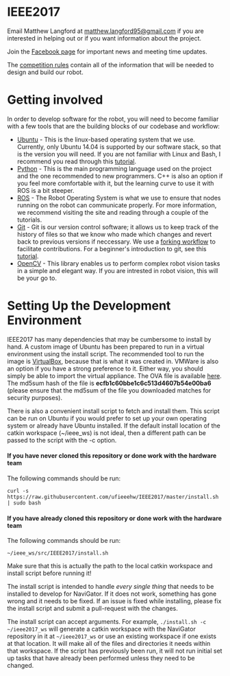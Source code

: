 # IEEE2017

Email Matthew Langford at matthew.langford95@gmail.com if you are interested in helping out or if you want information about the project.

Join the [Facebook page](https://www.facebook.com/groups/489613054499546/) for important news and meeting time updates.

The [competition rules](http://sites.ieee.org/southeastcon2017/files/2016/04/MMXVII.pdf) contain all of the information that will be needed to design and build our robot.

# Getting involved

In order to develop software for the robot, you will need to become familiar with a few tools that are the building blocks of our codebase and workflow:
* [Ubuntu](http://www.ubuntu.com/) - This is the linux-based operating system that we use. Currently, only Ubuntu 14.04 is supported by our software stack, so that is the version you will need. If you are not familiar with Linux and Bash, I recommend you read through this [tutorial](http://ryanstutorials.net/linuxtutorial/).
* [Python](https://www.python.org/) - This is the main programming language used on the project and the one recommended to new programmers. C++ is also an option if you feel more comfortable with it, but the learning curve to use it with ROS is a bit steeper.
* [ROS](http://www.ros.org/) - The Robot Operating System is what we use to ensure that nodes running on the robot can communicate properly. For more information, we recommend visiting the site and reading through a couple of the tutorials.
* [Git](https://git-scm.com/) - Git is our version control software; it allows us to keep track of the history of files so that we know who made which changes and revert back to previous versions if neccessary. We use a [forking workflow](https://www.atlassian.com/git/tutorials/comparing-workflows/forking-workflow) to facilitate contributions. For a beginner's introduction to git, see this [tutorial](https://git-scm.com/doc).
* [OpenCV](http://opencv.org/) - This library enables us to perform complex robot vision tasks in a simple and elegant way. If you are intrested in robot vision, this will be your go to.

# Setting Up the Development Environment

IEEE2017 has many dependencies that may be cumbersome to install by hand. A custom image of Ubuntu has been prepared to run in a virtual environment using the install script. The recommended tool to run the image is [VirtualBox](https://www.virtualbox.org/), because that is what it was created in. VMWare is also an option if you have a strong preference to it. Either way, you should simply be able to import the virtual appliance. The OVA file is available [here](http://subjugator.org/extfiles/IEEE2017-VM.ova). The md5sum hash of the file is **ecfb1c60bbe1c6c513d4607b54e00ba6** (please ensure that the md5sum of the file you downloaded matches for security purposes).

There is also a convenient install script to fetch and install them. This script can be run on Ubuntu if you would prefer to set up your own operating system or already have Ubuntu installed. If the default install location of the catkin workspace (~/ieee_ws) is not ideal, then a different path can be passed to the script with the -c option.

#### If you have never cloned this repository or done work with the hardware team

The following commands should be run:

    curl -s https://raw.githubusercontent.com/ufieeehw/IEEE2017/master/install.sh | sudo bash

#### If you have already cloned this repository or done work with the hardware team

The following commands should be run:

    ~/ieee_ws/src/IEEE2017/install.sh

Make sure that this is actually the path to the local catkin workspace and install script before running it!

The install script is intended to handle *every single thing* that needs to be installed to develop for NaviGator. If it does not work, something has gone wrong and it needs to be fixed. If an issue is fixed while installing, please fix the install script and submit a pull-request with the changes.

The install script can accept arguments. For example, `./install.sh -c ~/ieee2017_ws` will generate a catkin workspace with the NaviGator repository in it at `~/ieee2017_ws` or use an existing workspace if one exists at that location. It will make all of the files and directories it needs within that workspace. If the script has previously been run, it will not run initial set up tasks that have already been performed unless they need to be changed.
